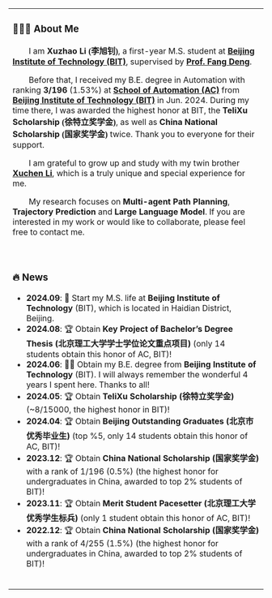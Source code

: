 <table>

<tr><td>

### 👨🏻‍💻 About Me
<p>
  &emsp;&emsp;I am <b>Xuzhao Li <font face="楷体">(李旭钊)</font></b>, a first-year M.S. student at <b><a href="https://english.bit.edu.cn/">Beijing Institute of Technology (BIT)</a></b>, supervised by <b><a href="https://ac.bit.edu.cn/szdw/jsml/mssbyznxtyjs1/8285660de0654bf69d52aa08987e752d.htm">Prof. Fang Deng</a></b>.
</p>
<p>
  &emsp;&emsp;Before that, I received my B.E. degree in Automation with ranking <b>3/196</b> (1.53%) at <b><a href="https://ac.bit.edu.cn/">School of Automation (AC)</a></b> from <b><a href="https://english.bit.edu.cn/">Beijing Institute of Technology (BIT)</a></b> in Jun. 2024. During my time there, I was awarded the highest honor at BIT, the <b>TeliXu Scholarship <font face="楷体">(徐特立奖学金)</font></b>, as well as <b>China National Scholarship <font face="楷体">(国家奖学金)</font></b> twice. Thank you to everyone for their support.
</p>
<p>
  &emsp;&emsp;I am grateful to grow up and study with my twin brother <b><a href="https://xuchen-li.github.io/">Xuchen Li</a></b>, which is a truly unique and special experience for me.
</p>
<p>
  &emsp;&emsp;My research focuses on <b>Multi-agent Path Planning</b>, <b>Trajectory Prediction</b> and <b>Large Language Model</b>. If you are interested in my work or would like to collaborate, please feel free to contact me.
</p>

<br>
</td></tr>

<tr><td>

### 🔥 News

- **2024.09**: 📣 Start my M.S. life at **Beijing Institute of Technology** (BIT), which is located in Haidian District, Beijing.
- **2024.08**: 🏆 Obtain **Key Project of Bachelor’s Degree Thesis (<font face="楷体">北京理工大学学士学位论文重点项目</font>)** (only 14 students obtain this honor of AC, BIT)!
- **2024.06**: 👨‍🎓 Obtain my B.E. degree from **Beijing Institute of Technology** (BIT). I will always remember the wonderful 4 years I spent here. Thanks to all!
- **2024.05**: 🏆 Obtain **TeliXu Scholarship (<font face="楷体">徐特立奖学金</font>)** (~8/15000, the highest honor in BIT)!
- **2024.04**: 🏆 Obtain **Beijing Outstanding Graduates (<font face="楷体">北京市优秀毕业生</font>)** (top %5, only 14 students obtain this honor of AC, BIT)!
- **2023.12**: 🏆 Obtain **China National Scholarship (<font face="楷体">国家奖学金</font>)** with a rank of 1/196 (0.5%) (the highest honor for undergraduates in China, awarded to top 2% students of BIT)!
- **2023.11**: 🏆 Obtain **Merit Student Pacesetter (<font face="楷体">北京理工大学优秀学生标兵</font>)** (only 1 student obtain this honor of AC, BIT)!
- **2022.12**: 🏆 Obtain **China National Scholarship (<font face="楷体">国家奖学金</font>)** with a rank of 4/255 (1.5%) (the highest honor for undergraduates in China, awarded to top 2% students of BIT)!

<br>
</td></tr>

</table>
